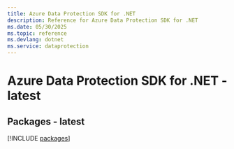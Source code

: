 ```yaml
---
title: Azure Data Protection SDK for .NET
description: Reference for Azure Data Protection SDK for .NET
ms.date: 05/30/2025
ms.topic: reference
ms.devlang: dotnet
ms.service: dataprotection
---
```

# Azure Data Protection SDK for .NET - latest
## Packages - latest
[!INCLUDE [packages](data-protection-index.md)]